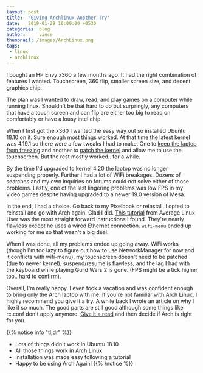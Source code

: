 ```yaml
---
layout: post
title:  "Giving Archlinux Another Try"
date:   2019-01-29 16:00:00 +0530
categories: blog
author:     vince
thumbnail: /images/ArchLinux.png
tags:
 - linux
 - archlinux
---
```


I bought an HP Envy x360 a few months ago. It had the right combination of features I wanted. Touchscreen, 360 flip, smaller screen size, and decent graphics chip.

The plan was I wanted to draw, read, and play games on a computer while running linux. Shouldn't be that hard to do but surpringly, any computers that have a touch screen and can flip are either too big to read on comfortably or have a lousy intel chip.

When I first got the x360 I wanted the easy way out so installed Ubuntu 18.10 on it. Sure enough most things worked. At that time the latest kernel was 4.19.1 so there were a few tweaks I had to make. One to [keep the laptop from freezing](https://hackido.com/2018/11/01/2018-11-01-patch-ubuntu-kernel/) and another to [patch the kernel](https://hackido.com/2018/11/01/2018-11-01-patch-ubuntu-kernel/) and allow me to use the touchscreen. But the rest mostly worked.. for a while.

By the time I'd upgraded to kernel 4.20 the laptop was no longer suspending properly. Further I had a lot of WiFi breakages. Dozens of searches and my own inquiries on forums could not solve either of those problems. Lastly, one of the last lingering problems was low FPS in my video games despite having upgraded to a newer 19.0 version of Mesa.

In the end, I had a choice. Go back to my Pixelbook or reinstall. I opted to reinstall and go with Arch again. Glad I did. [This tutorial](https://www.youtube.com/watch?v=dOXYZ8hKdmc) from Average Linux User was the most straight forward instructions I found. They're nearly flawless except he uses a wired Ethernet connection. `wifi-menu` ended up working for me so that wasn't a big deal.

When I was done, all my problems ended up going away. WiFi works (though I'm too lazy to figure out how to use NetworkManager for now and it conflicts with wifi-menu), my touchscreen doesn't need to be patched (due to newer kernel), suspend/resume is flawless, and the lag I had with the keyboard while playing Guild Wars 2 is gone. (FPS might be a tick higher too.. hard to confirm).

Overall, I'm really happy. I even took a vacation and was confident enough to bring only the Arch laptop with me. If you're not familiar with Arch Linux, I highly recommend you give it a try. A while back I wrote an article on why I like it so much. The good parts are still good although some things like rc.conf don't apply anymore. [Give it a read](https://hackido.com/2007/05/31/2007-05-31-ten-things-archlinux/) and then decide if Arch is right for you.

{{% notice info "tl;dr" %}}
* Lots of things didn't work in Ubuntu 18.10
* All those things work in Arch Linux
* Installation was made easy following a tutorial
* Happy to be using Arch Again!
{{% /notice %}}
